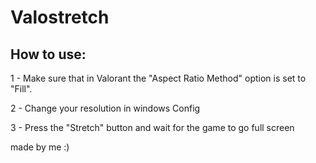 # Valostretch
## How to use:
1 - Make sure that in Valorant the "Aspect Ratio Method" option is set to "Fill".

2 - Change your resolution in windows Config

3 - Press the "Stretch" button and wait for the game to go full screen

made by me :)
